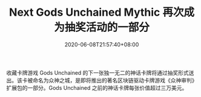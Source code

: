 ﻿---
title: "Next Gods Unchained Mythic 再次成为抽奖活动的一部分"
date: 2020-06-08T21:57:40+08:00
lastmod: 2020-06-08T16:45:40+08:00
draft: false
authors: ["Dixon"]
description: "收藏卡牌游戏 Gods Unchained 的下一张独一无二的神话卡牌将通过抽奖形式送出。该卡被命名为众神之城，是即将推出的著名区块链驱动卡牌游戏《众神审判》扩展包的一部分。Gods Unchained 之前的神话卡牌每张价值超过三万美元。"
featuredImage: "next-gods-unchained-mythic-again-part-of-raffle.png"
tags: ["Strategy Game","策略游戏","Play to Earn"]
categories: ["news"]
news: ["策略游戏"]
weight: 
lightgallery: true
pinned: false
recommend: false
recommend1: false
---

收藏卡牌游戏 Gods Unchained 的下一张独一无二的神话卡牌将通过抽奖形式送出。该卡被命名为众神之城，是即将推出的著名区块链驱动卡牌游戏《众神审判》扩展包的一部分。Gods Unchained 之前的神话卡牌每张价值超过三万美元。

<!--more-->

